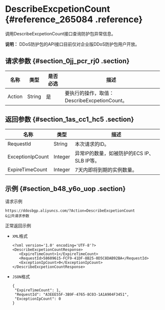 # DescribeExcpetionCount {#reference_265084 .reference}

调用DescribeExcpetionCount接口查询防护包异常信息。

**说明：** DDoS防护包的API接口目前仅对企业版DDoS防护包用户开放。

## 请求参数 {#section_0jj_pcr_rj0 .section}

|名称|类型|是否必选|描述|
|--|--|----|--|
|Action|String|是|要执行的操作，取值：DescribeExcpetionCount。|

## 返回参数 {#section_1as_cc1_hc5 .section}

|名称|类型|描述|
|--|--|--|
|RequestId|String|本次请求的ID。|
|ExceptionIpCount|Integer|异常IP的数量，如被防护的ECS IP、SLB IP等。|
|ExpireTimeCount|Integer|7天内即将到期的实例数量。|

## 示例 {#section_b48_y6o_uop .section}

请求示例

``` {#codeblock_60x_v7t_oqo}
https://ddosbgp.aliyuncs.com/?Action=DescribeExcpetionCount
&公共请求参数
```

正常返回示例

-   `XML`格式

    ``` {#codeblock_yok_0bb_bul}
    <?xml version='1.0' encoding='UTF-8'?>
    <DescribeExcpetionCountResponse>
       <ExpireTimeCount>1</ExpireTimeCount>
       <RequestId>58609615-FCF9-41DF-8B25-0D5C8DAB92BA</RequestId>
       <ExceptionIpCount>0</ExceptionIpCount>
    </DescribeExcpetionCountResponse>
    ```

-   `JSON`格式

    ``` {#codeblock_ftr_37u_bst}
    {
     "ExpireTimeCount": 1,
     "RequestId": "A3EEE55F-3B9F-4765-8C03-1A1A904F3451",
     "ExceptionIpCount": 0
    }
    ```


